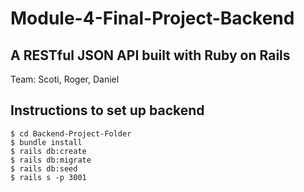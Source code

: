 # Module-4-Final-Project-Backend

## A RESTful JSON API built with Ruby on Rails

Team: Scoti, Roger, Daniel


## Instructions to set up backend

```
$ cd Backend-Project-Folder
$ bundle install
$ rails db:create
$ rails db:migrate
$ rails db:seed
$ rails s -p 3001
```

